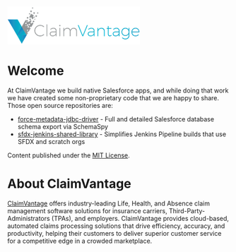 ![ClaimVanage Logo](ClaimVantageLogo300.png)

# Welcome

At ClaimVantage we build native Salesforce apps, and while doing that work we have created some non-proprietary code
that we are happy to share. Those open source repositories are:

* [force-metadata-jdbc-driver](https://claimvantage.github.io/force-metadata-jdbc-driver/) - Full and detailed Salesforce database schema export via SchemaSpy
* [sfdx-jenkins-shared-library](https://claimvantage.github.io/sfdx-jenkins-shared-library/) - Simplifies Jenkins Pipeline builds that use SFDX and scratch orgs

Content published under the [MIT License](LICENSE).

# About ClaimVantage
[ClaimVantage](https://claimvantage.com/) offers industry-leading Life, Health, and Absence claim management software solutions for insurance carriers, Third-Party-Administrators (TPAs), and employers. ClaimVantage provides cloud-based, automated claims processing solutions that drive efficiency, accuracy, and productivity, helping their customers to deliver superior customer service for a competitive edge in a crowded marketplace.
